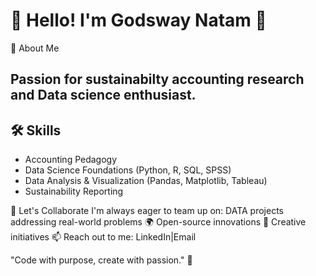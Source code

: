 
# 🌟 Hello! I'm Godsway Natam 🌟  

🌱 About Me
## Passion for sustainabilty accounting research and Data science enthusiast.  

## 🛠️ Skills  
- Accounting Pedagogy  
- Data Science Foundations (Python, R, SQL, SPSS)    
- Data Analysis & Visualization (Pandas, Matplotlib, Tableau)  
- Sustainability Reporting  
  
🎯 Let's Collaborate
I'm always eager to team up on:
DATA projects addressing real-world problems 🌍
Open-source innovations 🤝
Creative initiatives 
📫 Reach out to me: LinkedIn|Email


"Code with purpose, create with passion." 🌟
